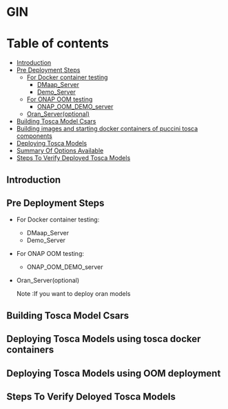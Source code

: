 # GIN 
Table of contents
=================
<!--ts-->
   * [Introduction](#Introduction)
   * [Pre Deployment Steps](#Pre-Deployment-Steps)
     * [For Docker container testing](#For-Docker-container-testing)
       * [DMaap_Server](#DMaap-Server)
       * [Demo_Server](#Demo-Server)
     * [For ONAP OOM testing](#For-NAP-OOM-testing)
       * [ONAP_OOM_DEMO_server](#ONAP-OOM-DEMO-server)
     * [Oran_Server(optional)](#Oran-Server-(optional))
   * [Building Tosca Model Csars](#Building-Tosca-Model-Csars)
   * [Building images and starting docker containers of puccini tosca components](#Building-images-nd-starting-docker-containers-of-puccini-tosca-components)
   * [Deploying Tosca Models](#Deploying-Tosca-Models)
   * [Summary Of Options Available](#Summary-Of-Options-Available)
   * [Steps To Verify Deployed Tosca Models](#Steps-To-Verify-Deployed-Tosca-Models)
<!--te-->  

## Introduction

## Pre Deployment Steps

  - For Docker container testing: 
    - DMaap_Server
    - Demo_Server
	  	  
  - For ONAP OOM testing: 
    - ONAP_OOM_DEMO_server
   
  - Oran_Server(optional)
    
	Note :If you want to deploy oran models
	
## Building Tosca Model Csars

## Deploying Tosca Models using tosca docker containers

## Deploying Tosca Models using OOM deployment

## Steps To Verify Deloyed Tosca Models
